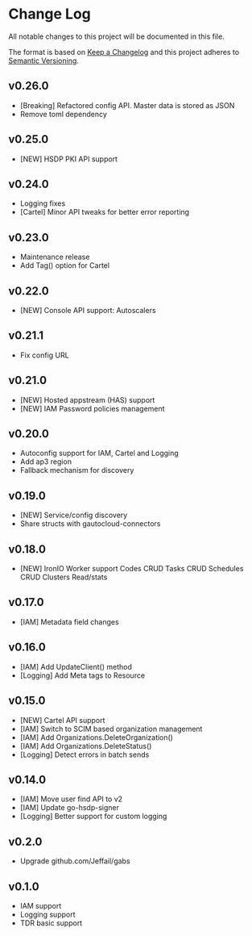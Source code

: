 # Change Log
All notable changes to this project will be documented in this file.

The format is based on [Keep a Changelog](http://keepachangelog.com/)
and this project adheres to [Semantic Versioning](http://semver.org/).

## v0.26.0
- [Breaking] Refactored config API. Master data is stored as JSON
- Remove toml dependency

## v0.25.0
- [NEW] HSDP PKI API support

## v0.24.0
- Logging fixes
- [Cartel] Minor API tweaks for better error reporting

## v0.23.0
- Maintenance release
- Add Tag() option for Cartel

## v0.22.0
- [NEW] Console API support: Autoscalers

## v0.21.1
- Fix config URL

## v0.21.0
- [NEW] Hosted appstream (HAS) support
- [NEW] IAM Password policies management

## v0.20.0
- Autoconfig support for IAM, Cartel and Logging
- Add ap3 region
- Fallback mechanism for discovery

## v0.19.0
- [NEW] Service/config discovery
- Share structs with gautocloud-connectors

## v0.18.0
- [NEW] IronIO Worker support
  Codes CRUD
  Tasks CRUD
  Schedules CRUD
  Clusters Read/stats

## v0.17.0
- [IAM] Metadata field changes

## v0.16.0
- [IAM] Add UpdateClient() method 
- [Logging] Add Meta tags to Resource

## v0.15.0

- [NEW] Cartel API support
- [IAM] Switch to SCIM based organization management
- [IAM] Add Organizations.DeleteOrganization()
- [IAM] Add Organizations.DeleteStatus()
- [Logging] Detect errors in batch sends

## v0.14.0
- [IAM] Move user find API to v2
- [IAM] Update go-hsdp-signer
- [Logging] Better support for custom logging

## v0.2.0
- Upgrade github.com/Jeffail/gabs

## v0.1.0
- IAM support
- Logging support
- TDR basic support

[Unreleased]: https://github.com/philips-software/go-hsdp-api/compare/1.0.0...HEAD

